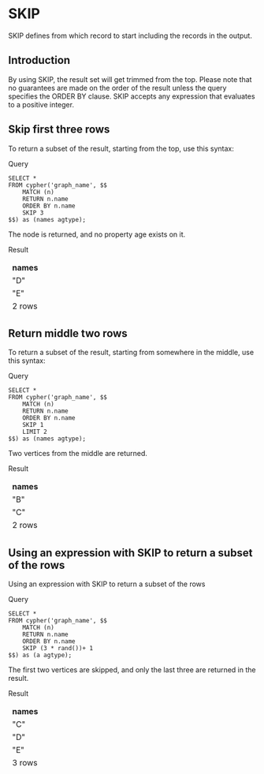 # SKIP

SKIP defines from which record to start including the records in the output.

## Introduction

By using SKIP, the result set will get trimmed from the top. Please note that no guarantees are made on the order of the result unless the query specifies the ORDER BY clause. SKIP accepts any expression that evaluates to a positive  integer.

## Skip first three rows

To return a subset of the result, starting from the top, use this syntax:

Query


```
SELECT *
FROM cypher('graph_name', $$
	MATCH (n)
	RETURN n.name
	ORDER BY n.name
	SKIP 3
$$) as (names agtype);
```


The node is returned, and no property age exists on it.

Result


<table>
  <thead>
   <td><strong>names</strong>
   </td>
  <thead>
  <tr>
   <td>"D"
   </td>
  </tr>
  <tr>
   <td>"E"
   </td>
  </tr>
  <tr>
   <td>2 rows
   </td>
  </tr>
</table>

## Return middle two rows

To return a subset of the result, starting from somewhere in the middle, use this syntax:

Query


```
SELECT *
FROM cypher('graph_name', $$
	MATCH (n)
	RETURN n.name
	ORDER BY n.name
	SKIP 1
	LIMIT 2
$$) as (names agtype);
```

Two vertices from the middle are returned.

Result


<table>
  <thead>
   <td><strong>names</strong>
   </td>
  <thead>
  <tr>
   <td>"B"
   </td>
  </tr>
  <tr>
   <td>"C"
   </td>
  </tr>
  <tr>
   <td>2 rows
   </td>
  </tr>
</table>

## Using an expression with SKIP to return a subset of the rows

Using an expression with SKIP to return a subset of the rows

Query


```
SELECT *
FROM cypher('graph_name', $$
	MATCH (n)
	RETURN n.name
	ORDER BY n.name
	SKIP (3 * rand())+ 1
$$) as (a agtype);
```

The first two vertices are skipped, and only the last three are returned in the result.

Result


<table>
  <thead>
   <td><strong>names</strong>
   </td>
  <thead>
  <tr>
   <td>"C"
   </td>
  </tr>
  <tr>
   <td>"D"
   </td>
  </tr>
  <tr>
   <td>"E"
   </td>
  </tr>
  <tr>
   <td>3 rows
   </td>
  </tr>
</table>
